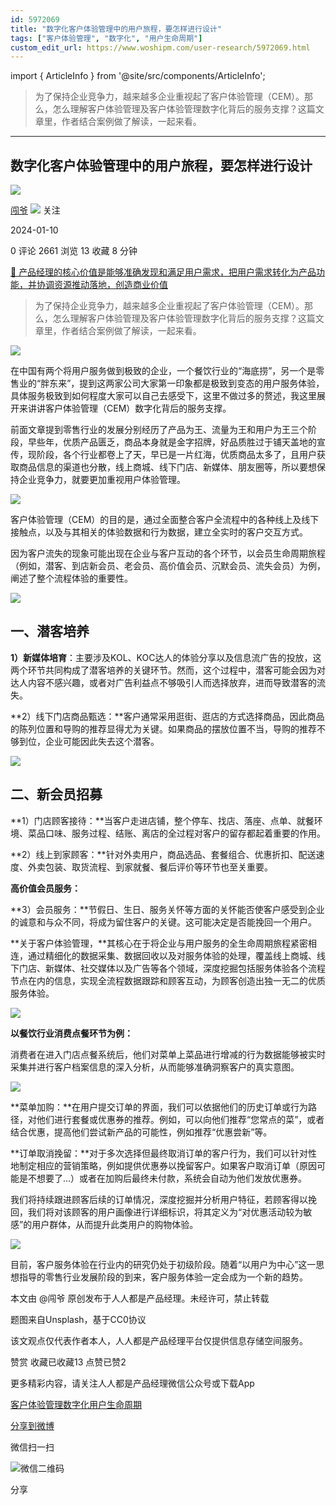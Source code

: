 ```yaml
---
id: 5972069
title: "数字化客户体验管理中的用户旅程，要怎样进行设计"
tags: ["客户体验管理", "数字化", "用户生命周期"]
custom_edit_url: https://www.woshipm.com/user-research/5972069.html
---
```

import { ArticleInfo } from '@site/src/components/ArticleInfo';

<ArticleInfo
    author="闯爷"
    authorLink="https://www.woshipm.com/u/37804"
    published="2024-01-10"
    views={2661}
    comments={0}
    collects={13}
/>

> 为了保持企业竞争力，越来越多企业重视起了客户体验管理（CEM）。那么，怎么理解客户体验管理及客户体验管理数字化背后的服务支撑？这篇文章里，作者结合案例做了解读，一起来看。

---

## 数字化客户体验管理中的用户旅程，要怎样进行设计

[![](https://static.woshipm.com/view/woshipm_api_def_20240102092337_6905.jpg?imageView2/1/w/72/h/72/q/100)](https://www.woshipm.com/u/37804)

[闯爷](https://www.woshipm.com/u/37804) ![](https://static.woshipm.com/tag/1101_1@2x.png) 关注

2024-01-10

0 评论 2661 浏览 13 收藏 8 分钟

[🔗 产品经理的核心价值是能够准确发现和满足用户需求，把用户需求转化为产品功能，并协调资源推动落地，创造商业价值](https://ke.qidianla.com/courses/90pm)

> 为了保持企业竞争力，越来越多企业重视起了客户体验管理（CEM）。那么，怎么理解客户体验管理及客户体验管理数字化背后的服务支撑？这篇文章里，作者结合案例做了解读，一起来看。

![](https://image.woshipm.com/2023/04/17/83f2e852-dcf5-11ed-897e-00163e0b5ff3.png)

在中国有两个将用户服务做到极致的企业，一个餐饮行业的“海底捞”，另一个是零售业的“胖东来”，提到这两家公司大家第一印象都是极致到变态的用户服务体验，具体服务极致到如何程度大家可以自己去感受下，这里不做过多的赘述，我这里展开来讲讲客户体验管理（CEM）数字化背后的服务支撑。

前面文章提到零售行业的发展分别经历了产品为王、流量为王和用户为王三个阶段，早些年，优质产品匮乏，商品本身就是金字招牌，好品质胜过于铺天盖地的宣传，现阶段，各个行业都卷上了天，早已是一片红海，优质商品太多了，且用户获取商品信息的渠道也分散，线上商城、线下门店、新媒体、朋友圈等，所以要想保持企业竞争力，就要更加重视用户体验管理。

![](https://image.woshipm.com/wp-files/2024/01/X32zl0qCzNhYco5nr6hP.png)

客户体验管理（CEM）的目的是，通过全面整合客户全流程中的各种线上及线下接触点，以及与其相关的体验数据和行为数据，建立全实时的客户交互方式。

因为客户流失的现象可能出现在企业与客户互动的各个环节，以会员生命周期旅程（例如，潜客、到店新会员、老会员、高价值会员、沉默会员、流失会员）为例，阐述了整个流程体验的重要性。

![](https://image.woshipm.com/wp-files/2024/01/OaZ8aOXxipUtu4SEE9c2.png)

## 一、潜客培养

**1）新媒体培育**：主要涉及KOL、KOC达人的体验分享以及信息流广告的投放，这两个环节共同构成了潜客培养的关键环节。然而，这个过程中，潜客可能会因为对达人内容不感兴趣，或者对广告利益点不够吸引人而选择放弃，进而导致潜客的流失。

**2）线下门店商品甄选：**客户通常采用逛街、逛店的方式选择商品，因此商品的陈列位置和导购的推荐显得尤为关键。如果商品的摆放位置不当，导购的推荐不够到位，企业可能因此失去这个潜客。

![](https://image.woshipm.com/wp-files/2024/01/y7nAR1JjIeAbFZCJ11OV.png)

## 二、新会员招募

**1）门店顾客接待：**当客户走进店铺，整个停车、找店、落座、点单、就餐环境、菜品口味、服务过程、结账、离店的全过程对客户的留存都起着重要的作用。

**2）线上到家顾客：**针对外卖用户，商品选品、套餐组合、优惠折扣、配送速度、外卖包装、取货流程、到家就餐、餐后评价等环节也至关重要。

**高价值会员服务：**

**3）会员服务：**节假日、生日、服务关怀等方面的关怀能否使客户感受到企业的诚意和与众不同，将成为留住客户的关键。这可能决定是否能挽回一个用户。

**关于客户体验管理，**其核心在于将企业与用户服务的全生命周期旅程紧密相连，通过精细化的数据采集、数据回收以及对服务体验的处理，覆盖线上商城、线下门店、新媒体、社交媒体以及广告等各个领域，深度挖掘包括服务体验各个流程节点在内的信息，实现全流程数据跟踪和顾客互动，为顾客创造出独一无二的优质服务体验。

![](https://image.woshipm.com/wp-files/2024/01/yovfXRd1ErQNkpZqxqty.png)

**以餐饮行业消费点餐环节为例：**

消费者在进入门店点餐系统后，他们对菜单上菜品进行增减的行为数据能够被实时采集并进行客户档案信息的深入分析，从而能够准确洞察客户的真实意图。

![](https://image.woshipm.com/wp-files/2024/01/cF85pjRqGr7xs26vliEo.png)

**菜单加购：**在用户提交订单的界面，我们可以依据他们的历史订单或行为路径，对他们进行套餐或优惠券的推荐。例如，可以向他们推荐“您常点的菜”，或者结合优惠，提高他们尝试新产品的可能性，例如推荐“优惠尝新”等。

**订单取消挽留：**对于多次选择但最终取消订单的客户行为，我们可以针对性地制定相应的营销策略，例如提供优惠券以挽留客户。如果客户取消订单（原因可能是不想要了…）或者在加购后最终未付款，系统会自动为他们发放优惠券。

我们将持续跟进顾客后续的订单情况，深度挖掘并分析用户特征，若顾客得以挽回，我们将对该顾客的用户画像进行详细标识，将其定义为“对优惠活动较为敏感”的用户群体，从而提升此类用户的购物体验。

![](https://image.woshipm.com/wp-files/2024/01/EIRnydS0PqYjdENb22kL.png)

目前，客户服务体验在行业内的研究仍处于初级阶段。随着“以用户为中心”这一思想指导的零售行业发展阶段的到来，客户服务体验一定会成为一个新的趋势。

本文由 @闯爷 原创发布于人人都是产品经理。未经许可，禁止转载

题图来自Unsplash，基于CC0协议

该文观点仅代表作者本人，人人都是产品经理平台仅提供信息存储空间服务。

赞赏 收藏已收藏13 点赞已赞2

更多精彩内容，请关注人人都是产品经理微信公众号或下载App

[客户体验管理](https://www.woshipm.com/tag/%e5%ae%a2%e6%88%b7%e4%bd%93%e9%aa%8c%e7%ae%a1%e7%90%86)[数字化](https://www.woshipm.com/tag/%e6%95%b0%e5%ad%97%e5%8c%96)[用户生命周期](https://www.woshipm.com/tag/%e7%94%a8%e6%88%b7%e7%94%9f%e5%91%bd%e5%91%a8%e6%9c%9f)

[分享到微博](https://service.weibo.com/share/share.php?appkey=2775287854&title=数字化客户体验管理中的用户旅程，要怎样进行设计&url=https://www.woshipm.com/user-research/5972069.html&pic=https://image.woshipm.com/2023/04/17/83f2e852-dcf5-11ed-897e-00163e0b5ff3.png)

微信扫一扫

![微信二维码](https://api.pwmqr.com/qrcode/create/?url=https://www.woshipm.com/user-research/5972069.html)

分享